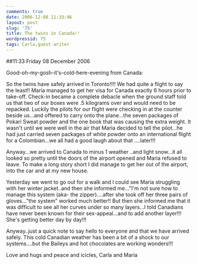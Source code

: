```yaml
---
comments: true
date: 2006-12-08 11:33:46
layout: post
slug: '75'
title: The twins in Canada!!
wordpressid: 75
tags: Carla,guest writer
---
```


##11:33 Friday 08 December 2006

Good-oh-my-gosh-it's-cold-here-evening from Canada:

So the twins have safely arrived in Toronto!!!!  We had quite a
flight to say the least!!   Maria managed to get her visa for Canada
exactly 6 hours prior to take-off. Check-in became a complete debacle
when the ground staff told us that two of our boxes were .5 kilograms
over and would need to be repacked.  Luckily the pilots for our flight
were checking in at the counter beside us...and offered to carry onto
the plane...the seven packages of Pokari Sweat powder and the one book
that was causing the extra weight.  It wasn't until we were well in
the air that Maria decided to tell the pilot...he had just carried
seven packages of white powder onto an international flight for a
Colombian...we all had a good laugh about that ....later!!!

Anyway...we arrived to Canada to minus 1 weather ..and light
snow...it all looked so pretty until the doors of the airport opened
and Maria refused to leave.  To make a long story short I did manage
to get her out of the airport, into the car and at my new house.

Yesterday we went to go out for a walk and I could see Maria
struggling with her winter jacket..and then she informed me..."I'm not
sure how to manage this system (aka- the zipper)....after she took off
her three pairs of gloves..."the system" worked much better!!  But
then she informed me that it was difficult to see all her curves under
so many layers...I told Canadians have never been known for their
sex-appeal...and to add another layer!!!  She's getting better day by
day!!!

Anyway..just a quick note to say hello to everyone and that we have
arrived safely. This cold Canadian weather has been a bit of a shock
to our systems....but the Baileys and hot chocolates are working
wonders!!!

Love and hugs and peace and icicles,
Carla and Maria
